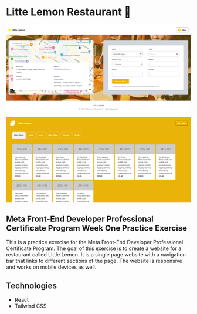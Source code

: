 # Litte Lemon Restaurant 🍋

![Little Lemon](/WeekOneLittleLemon/static/screenshot.png)

![Little Lemon Menu](/WeekOneLittleLemon/static/menu.png)

## Meta Front-End Developer Professional Certificate Program Week One Practice Exercise

This is a practice exercise for the Meta Front-End Developer Professional Certificate Program. The goal of this exercise is to create a website for a restaurant called Little Lemon. It is a single page website with a navigation bar that links to different sections of the page. The website is responsive and works on mobile devices as well.


## Technologies
- React
- Tailwind CSS

